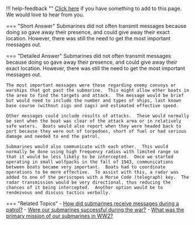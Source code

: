 !!! help-feedback ""
    [Click here](https://other.example.com/feedback) if you have something to add to this page. We would love to hear from you.

=== "Short Answer"
    Submarines did not often transmit messages because doing so gave away their presence, and could give away their exact location. However, there was still the need to get the most important messages out.

=== "Detailed Answer"
    Submarines did not often transmit messages because doing so gave away their presence, and could give away their exact location.  However, there was still the need to get the most important messages out.
    
    The most important messages were those regarding enemy convoys or warships that got past the submarine.  This might allow other boats in the area to find the targets and attack.  The message would be brief but would need to include the number and types of ships, last known base course (without zigs and zags) and estimated effective speed.
    
    Other messages could include results of attacks.  These would normally be sent when the boat was clear of the attack area or in relatively safe waters.  Boats would also report when they were headed back to port because they were out of torpedoes, short of fuel or had serious damage and needed to end the patrol.
    
    Submarines would also communicate with each other.  This would normally be done using high frequency radios with limited range so that it would be less likely to be intercepted.  Once we started operating in small wolfpacks in the fall of 1943, communications between boats became very important.  Boats had to coordinate operations to be more effective.  To assist with this, a radar was added to one of the periscopes with a Morse Code (telegraph) key.  The radar transmission would be very directional, thus reducing the chances of it being intercepted.  Another option would be to rendezvous and discuss tactics verbally.

=== "Related Topics"
    - [How did submarines receive messages during a patrol?](./how-did-submarines-receive-messages-during-a-patrol.md)
    - [Were our submarines successful during the war?](./were-our-submarines-successful-during-the-war.md)
    - [What was the primary mission of our submarines in WW2?](./what-was-the-primary-mission-of-our-submarines-in-ww2.md)
